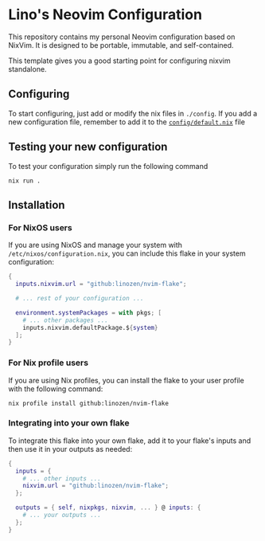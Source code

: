 # Lino's Neovim Configuration

This repository contains my personal Neovim configuration based on NixVim. It is designed to be portable, immutable, and self-contained.

This template gives you a good starting point for configuring nixvim standalone.

## Configuring

To start configuring, just add or modify the nix files in `./config`.
If you add a new configuration file, remember to add it to the
[`config/default.nix`](./config/default.nix) file

## Testing your new configuration

To test your configuration simply run the following command

```
nix run .
```

## Installation

### For NixOS users

If you are using NixOS and manage your system with `/etc/nixos/configuration.nix`, you can include this flake in your system configuration:

```nix
{
  inputs.nixvim.url = "github:linozen/nvim-flake";

  # ... rest of your configuration ...

  environment.systemPackages = with pkgs; [
    # ... other packages ...
    inputs.nixvim.defaultPackage.${system}
  ];
}
```

### For Nix profile users

If you are using Nix profiles, you can install the flake to your user profile with the following command:

```
nix profile install github:linozen/nvim-flake
```

### Integrating into your own flake

To integrate this flake into your own flake, add it to your flake's inputs and then use it in your outputs as needed:

```nix
{
  inputs = {
    # ... other inputs ...
    nixvim.url = "github:linozen/nvim-flake";
  };

  outputs = { self, nixpkgs, nixvim, ... } @ inputs: {
    # ... your outputs ...
  };
}
```
